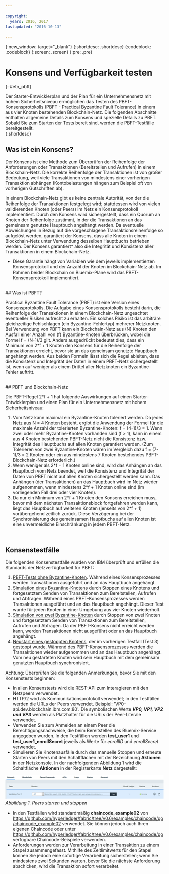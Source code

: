```yaml
---

copyright:
  years: 2016, 2017
lastupdated: "2016-10-13"

---
```


{:new_window: target="_blank"}
{:shortdesc: .shortdesc}
{:codeblock: .codeblock}
{:screen: .screen}
{:pre: .pre}


# Konsens und Verfügbarkeit testen
{: #etn_pbft}

Der Starter-Entwicklerplan und der Plan für ein Unternehmensnetz mit hohem Sicherheitsniveau ermöglichen das Testen des PBFT-Konsensprotokolls (PBFT - Practical Byzantine Fault Tolerance) in einem aus vier Knoten bestehenden Blockchain-Netz. Die folgenden Abschnitte enthalten allgemeine Details zum Konsens und spezielle Details zu PBFT. Sobald Sie zum Starten der Tests bereit sind, werden die PBFT-Testfälle bereitgestellt.  
{:shortdesc}  

## Was ist ein Konsens?

Der Konsens ist eine Methode zum Überprüfen der Reihenfolge der Anforderungen oder Transaktionen (Bereitstellen und Aufrufen) in einem Blockchain-Netz. Die korrekte Reihenfolge der Transaktionen ist von großer Bedeutung, weil viele Transaktionen von mindestens einer vorherigen Transaktion abhängen (Kontobelastungen hängen zum Beispiel oft von vorherigen Gutschriften ab).

In einem Blockchain-Netz gibt es keine zentrale Autorität, von der die Reihenfolge der Transaktionen festgelegt wird; stattdessen wird von vielen validierenden Knoten (oder Peers) im Netz ein Konsensprotokoll implementiert. Durch den Konsens wird sichergestellt, dass ein Quorum an Knoten der Reihenfolge zustimmt, in der die Transaktionen an das gemeinsam genutzte Hauptbuch angehängt werden. Da eventuelle Abweichungen in Bezug auf die vorgeschlagene Transaktionsreihenfolge so aufgelöst werden, garantiert der Konsens, dass alle Knoten in einem Blockchain-Netz unter Verwendung desselben Hauptbuchs betrieben werden. Der Konsens garantiert* also die Integrität und Konsistenz aller Transaktionen in einem Blockchain-Netz.

* Diese Garantie hängt von Variablen wie dem jeweils implementierten Konsensprotokoll und der Anzahl der Knoten im Blockchain-Netz ab. Im Rahmen beider Blockchain on Bluemix-Pläne wird das PBFT-Konsensprotokoll implementiert.  

<br>
## Was ist PBFT?

Practical Byzantine Fault Tolerance (PBFT) ist eine Version eines Konsensprotokolls. Die Aufgabe eines Konsensprotokolls besteht darin, die Reihenfolge der Transaktionen in einem Blockchain-Netz ungeachtet eventueller Risiken aufrecht zu erhalten. Ein solches Risiko ist das arbiträre gleichzeitige Fehlschlagen (ein Byzantine-Fehlertyp) mehrerer Netzknoten. Bei Verwendung von PBFT kann ein Blockchain-Netz aus (N) Knoten den Ausfall einer Anzahl von (f) Byzantine-Knoten überbrücken, wobei die Formel f = (N-1)/3 gilt. Anders ausgedrückt bedeutet dies, dass ein Minimum von 2\*f + 1 Knoten den Konsens für die Reihenfolge der Transaktionen erreicht, bevor sie an das gemeinsam genutzte Hauptbuch angehängt werden. Aus beiden Formeln lässt sich die Regel ableiten, dass die Konsistenz und Integrität der Daten in einem PBFT-Netz sichergestellt ist, wenn auf weniger als einem Drittel aller Netzknoten ein Byzantine-Fehler auftritt.  

<br>
## PBFT und Blockchain-Netz

Die PBFT-Regel 2\*f + 1 hat folgende Auswirkungen auf einen Starter-Entwicklerplan und einen Plan für ein Unternehmensnetz mit hohem Sicherheitsniveau:

1. Vom Netz kann maximal ein Byzantine-Knoten toleriert werden. Da jedes Netz aus N = 4 Knoten besteht, ergibt die Anwendung der Formel für die maximale Anzahl der tolerierten Byzantine-Knoten: f = (4-1)/3 = 1. Wenn zwei oder mehr Byzantine-Knoten vorhanden sind (f > 1), kann in einem aus 4 Knoten bestehenden PBFT-Netz nicht die Konsistenz bzw. Integrität des Hauptbuchs auf allen Knoten garantiert werden. (Zum Tolerieren von zwei Byzantine-Knoten wären im Vergleich dazu f = (7-1)/3 = 2 Knoten oder ein aus mindestens 7 Knoten bestehendes PBFT-Blockchain-Netz erforderlich.)
2. Wenn weniger als 2\*f + 1 Knoten online sind, wird das Anhängen an das Hauptbuch vom Netz beendet, weil die Konsistenz und Integrität der Daten von PBFT nicht auf allen Knoten sichergestellt werden kann. Das Anhängen (der Transaktionen) an das Hauptbuch wird im Netz wieder aufgenommen, wenn mindestens 2\*f + 1 Knoten online sind (im vorliegenden Fall drei oder vier Knoten).
3. Da nur ein Minimum von 2\*f + 1 Knoten den Konsens erreichen muss, bevor mit dem nächsten Transaktionsblock fortgefahren werden kann, liegt das Hauptbuch auf weiteren Knoten (jenseits von 2\*f + 1) vorübergehend zeitlich zurück. Diese Verzögerung bei der Synchronisierung des gemeinsamen Hauptbuchs auf allen Knoten ist eine unvermeidliche Einschränkung in jedem PBFT-Netz.
<br>

## Konsenstestfälle
Die folgenden Konsenstestfälle wurden von IBM überprüft und erfüllen die Standards der Netzverfügbarkeit für PBFT:

1. [PBFT-Tests ohne Byzantine-Knoten](pbft_test1.html). Während eines Konsensprozesses werden Transaktionen ausgeführt und an das Hauptbuch angehängt.
2. [Simulation eines Byzantine-Knotens](pbft_test2.html) durch Stoppen eines Knotens und fortgesetztem Senden von Transaktionen zum Bereitstellen, Aufrufen und Abfragen. Während eines PBFT-Konsensprozesses werden Transaktionen ausgeführt und an das Hauptbuch angehängt. Dieser Test wurde für jeden Knoten in einer Umgebung aus vier Knoten wiederholt.
3. [Simulation von zwei Byzantine-Knoten](pbft_test3.html) durch Stoppen von zwei Knoten und fortgesetztem Senden von Transaktionen zum Bereitstellen, Aufrufen und Abfragen. Da der PBFT-Konsens nicht erreicht werden kann, werden Transaktionen nicht ausgeführt oder an das Hauptbuch angehängt.
4. [Neustart eines gestoppten Knotens](pbft_test4.html), der im vorherigen Testfall (Test 3) gestoppt wurde. Während des PBFT-Konsensprozesses werden die Transaktionen wieder aufgenommen und an das Hauptbuch angehängt. Vom neu gestarteten Knoten wird sein Hauptbuch mit dem gemeinsam genutzten Hauptbuch synchronisiert.  

Achtung: Überprüfen Sie die folgenden Anmerkungen, bevor Sie mit den Konsenstests beginnen:

- In allen Konsenstests wird die REST-API zum Interagieren mit den Netzpeers verwendet.
- HTTP/2 wird als Kommunikationsprotokoll verwendet; in den Testfällen werden die URLs der Peers verwendet. Beispiel: 'VP0–api.dev.blockchain.ibm.com:80'. Die symbolischen Werte ***VP0, VP1, VP2 und VP3*** werden als Platzhalter für die URLs der Peer-Literale verwendet.
-  Verwenden Sie zum Anmelden an einem Peer die Berechtigungsnachweise, die beim Bereitstellen des Bluemix-Service angegeben wurden. In den Testfällen werden **test\_user1** und **test\_user1\_enrollSecret** jeweils als Werte für *enrollID* und *enrollSecret* verwendet.
-  Simulieren Sie Knotenausfälle durch das manuelle Stoppen und erneute Starten von Peers mit den Schaltflächen mit der Bezeichnung **Aktionen** in der Netzkonsole. In der nachfolgenden Abbildung 1 wird die Schaltfläche **Aktionen** in der Registerkarte **Netz** dargestellt:

![](images/stopstartpeer.png "Peers starten und stoppen")
*Abbildung 1. Peers starten und stoppen*

- In den Testfällen wird standardmäßig **chaincode_example02** von https://github.com/hyperledger/fabric/tree/v0.6/examples/chaincode/go/chaincode_example02 verwendet. Sie können jedoch auch Ihren eigenen Chaincode oder unter https://github.com/hyperledger/fabric/tree/v0.6/examples/chaincode/go verfügbare Chaincode-Beispiele verwenden.
- Anforderungen werden zur Verarbeitung in einer Transaktion zu einem Stapel zusammengefasst. Mithilfe des Zeitlimitwerts für den Stapel können Sie jedoch eine sofortige Verarbeitung sicherstellen; wenn Sie mindestens zwei Sekunden warten, bevor Sie die nächste Anforderung abschicken, wird die Transaktion sofort verarbeitet.
